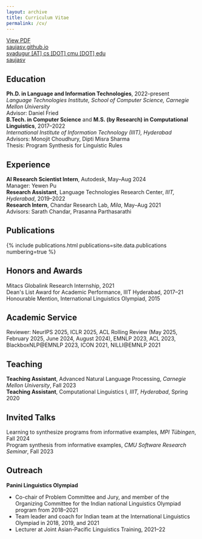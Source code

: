 ```yaml
---
layout: archive
title: Curriculum Vitae
permalink: /cv/
---
```


<a href="/assets/Saujas-Vaduguru-CV.pdf"><i class="fa-solid fa-file-pdf"></i> View PDF</a><br>
<a href="https://saujasv.github.io/"><i class="fa-solid fa-globe"></i> saujasv.github.io</a><br>
<a href=""><i class="fa-solid fa-envelope"></i> svadugur [AT] cs [DOT] cmu [DOT] edu</a><br>
<a href="https://github.com/saujasv"><i class="fa-brands fa-github"></i> saujasv</a>


<h2>Education</h2>
<div class="cvitem">
<strong>Ph.D. in Language and Information Technologies</strong>, 2022–present<br>
<em>Language Technologies Institute, School of Computer Science, Carnegie Mellon University</em>
<br><span class="small-caps">Advisor:</span> Daniel Fried<br>
</div>

<div class="cvitem">
<strong>B.Tech. in Computer Science</strong> and <strong>M.S. (by Research) in Computational Linguistics</strong>, 2017–2022<br>
<em>International Institute of Information Technology (IIIT), Hyderabad</em>
<br><span class="small-caps">Advisors:</span> Monojit Choudhury, Dipti Misra Sharma<br>
<span class="small-caps">Thesis:</span> Program Synthesis for Linguistic Rules
</div>

<h2>Experience</h2>
<div class="cvitem">
<strong>AI Research Scientist Intern</strong>, Autodesk, May–Aug 2024<br>
    <span class="small-caps">Manager:</span> Yewen Pu<br>
</div>

<div class="cvitem">
<strong>Research Assistant</strong>, Language Technologies Research Center, <em>IIIT, Hyderabad</em>, 2019–2022<br>
</div>

<div class="cvitem">
<strong>Research Intern</strong>, Chandar Research Lab, <span class="small-caps"><em>Mila</em></span>, May–Aug 2021<br>
    <span class="small-caps">Advisors:</span> Sarath Chandar, Prasanna Parthasarathi<br>
</div>

<h2>Publications</h2>
{% include publications.html
    publications=site.data.publications
    numbering=true
%}

<h2>Honors and Awards</h2>
<div class="cvitem">
<span class="small-caps">Mitacs</span> Globalink Research Internship, 2021
</div>

<div class="cvitem">
Dean's List Award for Academic Performance, IIIT Hyderabad, 2017–21
</div>

<div class="cvitem">
Honourable Mention, International Linguistics Olympiad, 2015
</div>


<h2>Academic Service</h2>
<div class="cvitem">
<span class="small-caps">Reviewer: </span>NeurIPS 2025, ICLR 2025, ACL Rolling Review (May 2025, February 2025,
June 2024, August 2024), EMNLP 2023, ACL 2023, BlackboxNLP@EMNLP 2023, ICON 2021, NILLI@EMNLP 2021
</div>

<h2>Teaching</h2>
<div class="cvitem">
<strong>Teaching Assistant</strong>, Advanced Natural Language Processing, <em>Carnegie Mellon University</em>, Fall 2023
</div>

<div class="cvitem">
<strong>Teaching Assistant</strong>, Computational Linguistics I, <em>IIIT, Hyderabad</em>, Spring 2020
</div>

<h2>Invited Talks</h2>
<div class="cvitem">
Learning to synthesize programs from informative examples, <em>MPI Tübingen</em>, Fall 2024
</div>
<div class="cvitem">
Program synthesis from informative examples, <em>CMU Software Research Seminar</em>, Fall 2023
</div>

<h2>Outreach</h2>
<div class="cvitem">
<strong>Panini Linguistics Olympiad</strong><br>
    <ul>
    <li>Co-chair of Problem Committee and Jury, and member of the Organizing Committee for the Indian national Linguistics Olympiad program from 2018–2021 </li>
    <li>Team leader and coach for Indian team at the International Linguistics Olympiad in 2018, 2019, and 2021</li>
    <li>Lecturer at Joint Asian-Pacific Linguistics Training, 2021–22</li>
</ul>
</div>
